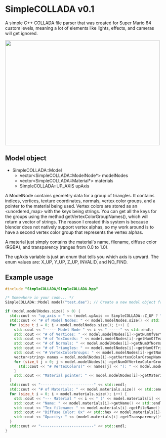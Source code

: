 # SimpleCOLLADA v0.1
A simple C++ COLLADA file parser that was created for Super Mario 64 custom levels, meaning a lot of elements like lights, effects, and cameras will get ignored.

<img src="https://i.imgur.com/x9DNEZX.png" width="500" height="340">

## Model object
* SimpleCOLLADA::Model 
  * vector\<SimpleCOLLADA::ModelNode*\> modelNodes
  * vector\<SimpleCOLLADA::Material*\> materials
  * SimpleCOLLADA::UP_AXIS upAxis
  
A ModelNode contains geometry data for a group of triangles. It contains indices, vertices, texture coordinates, normals, vertex color groups, and a
pointer to the material being used. Vertex colors are stored as an <unordered_map> with the keys being strings. You can get all the keys for the groups
using the method getVertexColorGroupNames(), which will return a vector of strings. The reason I created this system is because blender does not natively
support vertex alphas, so my work around is to have a second vertex color group that represents the vertex alphas.

A material just simply contains the material's name, filename, diffuse color (RGBA), and transparency (ranges from 0.0 to 1.0).

The upAxis variable is just an enum that tells you which axis is upward. The enum values are: X_UP, Y_UP, Z_UP, INVALID, and NO_FIND.

## Example usage
```	c++
#include "SimpleCOLLADA/SimpleCOLLADA.hpp"

/* Somewhere in your code... */
SimpleCOLLADA::Model model("test.dae"); // Create a new model object from a filepath

if (model.modelNodes.size() > 0) {
  std::cout << "up_axis = " << (model.upAxis == SimpleCOLLADA::Z_UP ? "Z_AXIS" : (model.upAxis == SimpleCOLLADA::Y_UP ? "Y_AXIS" : "X_AXIS")) << std::endl;
  std::cout << "# of Model Nodes: " << model.modelNodes.size() << std::endl;
  for (size_t i = 0; i < model.modelNodes.size(); i++) {
    std::cout << "----- Model Node " << i << " -----" << std::endl;
    std::cout << "# of Vertices: " << model.modelNodes[i]->getNumOfVertices() << std::endl;
    std::cout << "# of TexCoords: " << model.modelNodes[i]->getNumOfTexCoords() << std::endl;
    std::cout << "# of Normals: " << model.modelNodes[i]->getNumOfNormals() << std::endl;
    std::cout << "# of Triangles: " << model.modelNodes[i]->getNumOfTriangles() << std::endl;
    std::cout << "# VertexColorGroups: " << model.modelNodes[i]->getNumOfVertexColorGroups() << std::endl;
    vector<string> names = model.modelNodes[i]->getVertexColorGroupNames();
    for (size_t j = 0; j < model.modelNodes[i]->getNumOfVertexColorGroups(); j++) {
      std::cout << "# VertexColors(" << names[j] << "): " << model.modelNodes[i]->getNumOfVertexColors(names[j]) << std::endl;
    }
    std::cout << "Material pointer: " << model.modelNodes[i]->getMaterial() << std::endl;
  }
  std::cout << "------------------------" << std::endl;
  std::cout << "# of Materials: " << model.materials.size() << std::endl;
  for (size_t i = 0; i < model.materials.size(); i++) {
    std::cout << "--- Material " << i << " (" << model.materials[i] << ") ---" << std::endl;
    std::cout << "Name: " << model.materials[i]->getName() << std::endl;
    std::cout << "Tex filename: " << model.materials[i]->getFileName() << std::endl;
    std::cout << "Diffuse Color: 0x" << std::hex << model.materials[i]->getColor() << std::dec << std::endl;
    std::cout << "Opacity: " << (model.materials[i]->getTransparency()*100.0f) << "%" << std::endl;
  }
  std::cout << "------------------------" << std::endl;
} 
```
